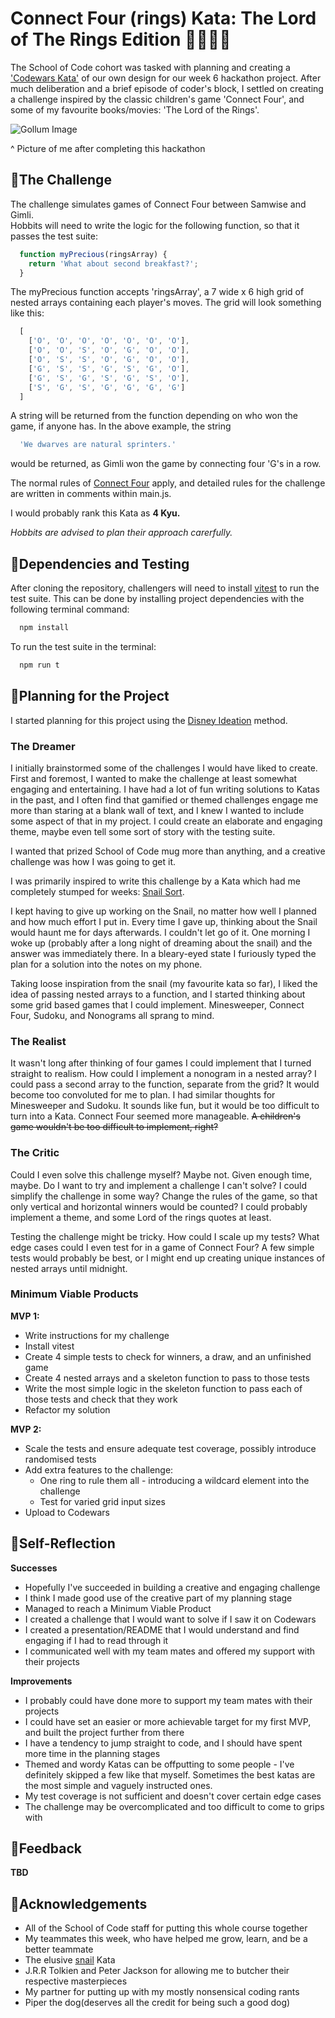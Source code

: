 # Connect Four (rings) Kata: The Lord of The Rings Edition 💍💍💍💍

The School of Code cohort was tasked with planning and creating a ['Codewars Kata'](https://docs.codewars.com/concepts/kata/#:~:text=On%20Codewars%2C%20kata%20are%20code,on%20real%20world%20coding%20scenarios.) of our own design for our week 6 hackathon project. After much deliberation and a brief episode of coder's block, I settled on creating a challenge inspired by the classic children's game 'Connect Four', and some of my favourite books/movies: 'The Lord of the Rings'.

![Gollum Image](https://miro.medium.com/v2/resize:fit:395/0*yt7Mwvdb8e08xxhk.jpg)

^ Picture of me after completing this hackathon
## 💍The Challenge

The challenge simulates games of Connect Four between Samwise and Gimli.  
Hobbits will need to write the logic for the following function, so that it passes the test suite:

```js
  function myPrecious(ringsArray) {
    return 'What about second breakfast?';
  }
```

The myPrecious function accepts 'ringsArray', a 7 wide x 6 high grid of nested arrays containing each player's moves. The grid will look something like this:

```js
  [
    ['O', 'O', 'O', 'O', 'O', 'O', 'O'],
    ['O', 'O', 'S', 'O', 'G', 'O', 'O'],
    ['O', 'S', 'S', 'O', 'G', 'O', 'O'],
    ['G', 'S', 'S', 'G', 'S', 'G', 'O'],
    ['G', 'S', 'G', 'S', 'G', 'S', 'O'],
    ['S', 'G', 'S', 'G', 'G', 'G', 'G']
  ]
```

A string will be returned from the function depending on who won the game, if anyone has. In the above example, the string 

```js
  'We dwarves are natural sprinters.'
```

would be returned, as Gimli won the game by connecting four 'G's in a row.

The normal rules of [Connect Four](https://en.wikipedia.org/wiki/Connect_Four#:~:text=Popping%20a%20disc%20out%20from,or%20diagonally%20wins%20the%20game.) apply, and detailed rules for the challenge are written in comments within main.js.

I would probably rank this Kata as **4 Kyu.**

*Hobbits are advised to plan their approach carerfully.* 
## 💍Dependencies and Testing 

After cloning the repository, challengers will need to install [vitest](https://vitest.dev/) to run the test suite.
This can be done by installing project dependencies with the following terminal command:

```bash
  npm install
```

To run the test suite in the terminal:

```bash
  npm run t
```
## 💍Planning for the Project

I started planning for this project using the [Disney Ideation](https://en.wikipedia.org/wiki/Disney_method) method.

### The Dreamer

I initially brainstormed some of the challenges I would have liked to create. First and foremost, I wanted to make the challenge at least somewhat engaging and entertaining. I have had a lot of fun writing solutions to Katas in the past, and I often find that gamified or themed challenges engage me more than staring at a blank wall of text, and I knew I wanted to include some aspect of that in my project. I could create an elaborate and engaging theme, maybe even tell some sort of story with the testing suite. 

I wanted that prized School of Code mug more than anything, and a creative challenge was how I was going to get it.

I was primarily inspired to write this challenge by a Kata which had me completely stumped for weeks: [Snail Sort](https://www.codewars.com/kata/521c2db8ddc89b9b7a0000c1).

I kept having to give up working on the Snail, no matter how well I planned and how much effort I put in. Every time I gave up, thinking about the Snail would haunt me for days afterwards. I couldn't let go of it. One morning I woke up (probably after a long night of dreaming about the snail) and the answer was immediately there. In a bleary-eyed state I furiously typed the plan for a solution into the notes on my phone.

Taking loose inspiration from the snail (my favourite kata so far), I liked the idea of passing nested arrays to a function, and I started thinking about some grid based games that I could implement. Minesweeper, Connect Four, Sudoku, and Nonograms all sprang to mind.



### The Realist

It wasn't long after thinking of four games I could implement that I turned straight to realism. How could I implement a nonogram in a nested array? I could pass a second array to the function, separate from the grid? It would become too convoluted for me to plan. I had similar thoughts for Minesweeper and Sudoku. It sounds like fun, but it would be too difficult to turn into a Kata. Connect Four seemed more manageable. ~~A children's game wouldn't be too difficult to implement, right?~~

### The Critic

Could I even solve this challenge myself? Maybe not. Given enough time, maybe. Do I want to try and implement a challenge I can't solve? I could simplify the challenge in some way? Change the rules of the game, so that only vertical and horizontal winners would be counted? I could probably implement a theme, and some Lord of the rings quotes at least. 

Testing the challenge might be tricky. How could I scale up my tests? What edge cases could I even test for in a game of Connect Four? A few simple tests would probably be best, or I might end up creating unique instances of nested arrays until midnight.

### Minimum Viable Products

**MVP 1:**

- Write instructions for my challenge
- Install vitest
- Create 4 simple tests to check for winners, a draw, and an unfinished game
- Create 4 nested arrays and a skeleton function to pass to those tests
- Write the most simple logic in the skeleton function to pass each of those tests and check that they work
- Refactor my solution

**MVP 2:**

- Scale the tests and ensure adequate test coverage, possibly introduce randomised tests 
- Add extra features to the challenge:
    - One ring to rule them all - introducing a wildcard element into the challenge
    - Test for varied grid input sizes 
- Upload to Codewars

## 💍Self-Reflection

**Successes**

- Hopefully I've succeeded in building a creative and engaging challenge
- I think I made good use of the creative part of my planning stage
- Managed to reach a Minimum Viable Product
- I created a challenge that I would want to solve if I saw it on Codewars
- I created a presentation/README that I would understand and find engaging if I had to read through it 
- I communicated well with my team mates and offered my support with their projects

**Improvements**

- I probably could have done more to support my team mates with their projects
- I could have set an easier or more achievable target for my first MVP, and built the project further from there
- I have a tendency to jump straight to code, and I should have spent more time in the planning stages
- Themed and wordy Katas can be offputting to some people - I've definitely skipped a few like that myself. Sometimes the best katas are the most simple and vaguely instructed ones. 
- My test coverage is not sufficient and doesn't cover certain edge cases 
- The challenge may be overcomplicated and too difficult to come to grips with

## 💍Feedback 

**TBD**


## 💍Acknowledgements

 - All of the School of Code staff for putting this whole course together
 - My teammates this week, who have helped me grow, learn, and be a better teammate
 - The elusive [snail](https://www.codewars.com/kata/521c2db8ddc89b9b7a0000c1) Kata
 - J.R.R Tolkien and Peter Jackson for allowing me to butcher their respective masterpieces
 - My partner for putting up with my mostly nonsensical coding rants
 - Piper the dog(deserves all the credit for being such a good dog)

